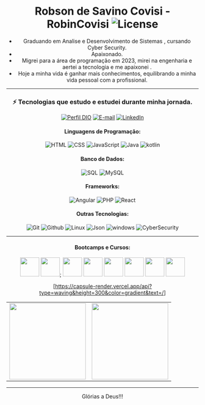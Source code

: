 <div align="center">

# Robson de Savino Covisi - RobinCovisi  ![License](https://img.shields.io/github/license/RobinCovisi/RobinCovisi?style=flat)

- Graduando em Analise e Desenvolvimento de Sistemas , cursando Cyber Security.
- Apaixonado.
- Migrei para a área de programação em 2023, mirei na engenharia e aertei a tecnologia e me apaixonei .
- Hoje a minha vida é ganhar mais conhecimentos, equilibrando a minha vida pessoal com a profissional.

__________________________________________________________________________________________________________________
### ⚡ Tecnologias que estudo e estudei durante minha jornada.

[![Perfil DIO](https://img.shields.io/badge/-Meu%20Perfil%20na%20DIO-30A3DC?style=for-the-badge)](https://www.dio.me/users/robincovisi)
[![E-mail](https://img.shields.io/badge/-Email-000?style=for-the-badge&logo=microsoft-outlook&logoColor=E94D5F)](mailto:covisi.dev@gmail.com)
[![LinkedIn](https://img.shields.io/badge/-LinkedIn-000?style=for-the-badge&logo=linkedin&logoColor=30A3DC)](https://www.linkedin.com/in/robincovisi/)


#### Linguagens de Programação:
![HTML](https://img.shields.io/badge/HTML5-E34F26?style=for-the-badge&logo=html5&logoColor=white) 
![CSS](https://img.shields.io/badge/CSS-239120?&style=for-the-badge&logo=css3&logoColor=white) 
![JavaScript](https://img.shields.io/badge/JavaScript-F7DF1E?style=for-the-badge&logo=javascript&logoColor=black) 
![Java](https://img.shields.io/badge/Java-ED8B00?style=for-the-badge&logo=Java&logoColor=white)  ![kotlin](https://img.shields.io/badge/Kotlin-0095D5?style=for-the-badge&logo=kotlin&logoColor=white)

#### Banco de Dados:
![SQL](https://img.shields.io/badge/-SQL-000?style=for-the-badge&logo=MySQL&logoColor=white) 
![MySQL](https://img.shields.io/badge/MySQL-00000F?style=for-the-badge&logo=mysql&logoColor=white) 

#### Frameworks:
![Angular](https://img.shields.io/badge/Angular-E34F26?style=for-the-badge&logo=.net&logoColor=white)
![PHP](https://img.shields.io/badge/PHP-0080D6.svg?style=for-the-badge&logo=Spring-Boot&logoColor=white)
![React](https://img.shields.io/badge/-React-61DAFB?style=for-the-badge&logo=react&logoColor=ffffff)

#### Outras Tecnologias:
![Git](https://img.shields.io/badge/git%20-%23F05033.svg?&style=for-the-badge&logo=git&logoColor=white) 
![Github](https://img.shields.io/badge/github%20-%23121011.svg?&style=for-the-badge&logo=github&logoColor=white) 
![Linux](https://img.shields.io/badge/Linux-0078D6?style=for-the-badge&logo=Linux&logoColor=white) 
![Json](https://img.shields.io/badge/json-5E5C5C?style=for-the-badge&logo=json&logoColor=white)
![windows](https://img.shields.io/badge/Windows-0078D6?style=for-the-badge&logo=windows&logoColor=white)
![CyberSecurity](https://img.shields.io/badge/CyberSecurity-005050?style=for-the-badge&logo=windows&logoColor=white)

__________________________________________________________________________________________________________________
#### Bootcamps e Cursos:
[<img src="https://hermes.dio.me/tracks/62ed1f1d-8d76-4bbc-905f-e73d20cb82f5.png" height="50"></a>](https://web.dio.me/track/formacao-html-web-developer)
[<img src="https://hermes.dio.me/tracks/b092559f-ec20-4401-83e5-d98b6278b7b1.png" height="50"></a>](https://web.dio.me/track/santander-bootcamp-ciberseguranca);
[<img src="https://hermes.dio.me/tracks/f7103da6-32cf-46a4-be1c-c97067534355.png" height="50"></a>](https://web.dio.me/track/formacao-cybersecurity)
[<img src="https://hermes.dio.me/tracks/da043c7a-7189-441e-bf28-adc2d05a4934.png" height="50"></a>](https://web.dio.me/track/formacao-css-web-developer)
[<img src="https://hermes.dio.me/tracks/55e7040f-775b-47e5-a8fb-69d002ca17a9.png" height="50"></a>](https://web.dio.me/track/formacao-javascript-developer)
[<img src="https://hermes.dio.me/tracks/977d1b41-5888-44d7-8e4c-57d2348748dc.png" height="50"></a>](https://web.dio.me/track/formacao-logica-de-programacao)
[<img src="https://hermes.dio.me/tracks/20b04ddf-42a7-4945-b004-e6cd8b1a798f.png" height="50"></a>](https://web.dio.me/track/formacao-php-experience)
[<img src="https://hermes.dio.me/tracks/9388e8d8-00d5-4007-a7c9-357324fe73fa.png" height="50"></a>](https://web.dio.me/track/potencia-tech-ifood-programacao-do-zero)


 [[<https://capsule-render.vercel.app/api?type=waving&height=300&color=gradient&text=/>](https://capsule-render.vercel.app/api?type=waving&height=300&color=gradient&text=Robson%20Covisi)]

<table cellpadding="0">
  <tr style="padding: 0">
    <!-- GitHub Stats Card -->  
    <td valign="top"><img height="200" src="https://github-readme-stats.vercel.app/api?username=RobinCovisi&show_icons=true&theme=radical#gh-dark-mode-only"/></td>
    <!-- GitHub Top Language Card -->
    <td valign="top"><img height="200" src="https://github-readme-stats.vercel.app/api/top-langs/?username=RobinCovisi&layout=compact&theme=radical&custom_title=Languages"/></td>
  </tr>
</table>

__________________________________________________________________________________________________________________
Glórias a Deus!!!
</div>


